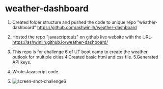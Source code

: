 # weather-dashboard
1. Created folder structure and pushed the code to unique repo "weather-dashboard" https://github.com/ashwinilh/weather-dashboard
2. Hosted the repo "javascriptquiz" on github live website with the URL-  https://ashwinilh.github.io/weather-dashboard/ 
3. This repo is for challenge 6 of UT boot camp to create the weather outlook for multiple cities
4.Created basic html and css file.
5.Generated API keys.
6. Wrote Javascript code.

7. ![screen-shot-challenge6](./assets/images/Screenshot-1.jpg)
